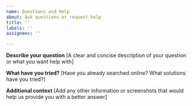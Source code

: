 ```yaml
---
name: Questions and Help
about: Ask questions or request help
title: ''
labels: ''
assignees: ''

---
```


**Describe your question**
[A clear and concise description of your question or what you want help with]

**What have you tried?**
[Have you already searched online? What solutions have you tried?]

**Additional context**
[Add any other information or screenshots that would help us provide you with a better answer]
